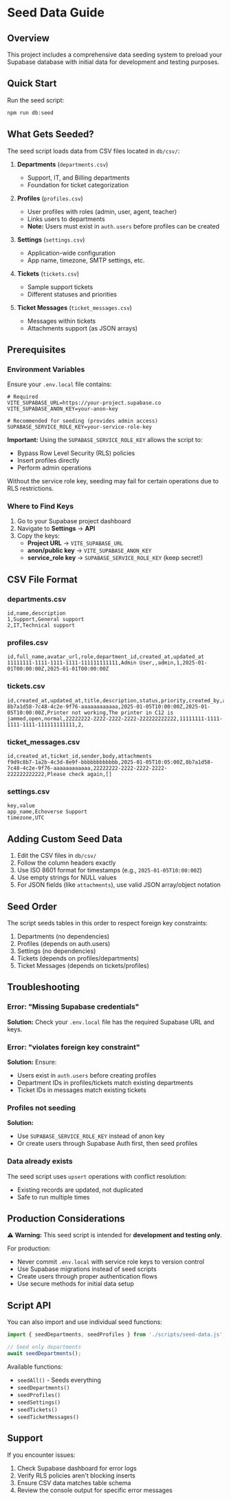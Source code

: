 # Seed Data Guide

## Overview

This project includes a comprehensive data seeding system to preload your Supabase database with initial data for development and testing purposes.

## Quick Start

Run the seed script:

```bash
npm run db:seed
```

## What Gets Seeded?

The seed script loads data from CSV files located in `db/csv/`:

1. **Departments** (`departments.csv`)
   - Support, IT, and Billing departments
   - Foundation for ticket categorization

2. **Profiles** (`profiles.csv`)
   - User profiles with roles (admin, user, agent, teacher)
   - Links users to departments
   - **Note:** Users must exist in `auth.users` before profiles can be created

3. **Settings** (`settings.csv`)
   - Application-wide configuration
   - App name, timezone, SMTP settings, etc.

4. **Tickets** (`tickets.csv`)
   - Sample support tickets
   - Different statuses and priorities

5. **Ticket Messages** (`ticket_messages.csv`)
   - Messages within tickets
   - Attachments support (as JSON arrays)

## Prerequisites

### Environment Variables

Ensure your `.env.local` file contains:

```env
# Required
VITE_SUPABASE_URL=https://your-project.supabase.co
VITE_SUPABASE_ANON_KEY=your-anon-key

# Recommended for seeding (provides admin access)
SUPABASE_SERVICE_ROLE_KEY=your-service-role-key
```

**Important:** Using the `SUPABASE_SERVICE_ROLE_KEY` allows the script to:
- Bypass Row Level Security (RLS) policies
- Insert profiles directly
- Perform admin operations

Without the service role key, seeding may fail for certain operations due to RLS restrictions.

### Where to Find Keys

1. Go to your Supabase project dashboard
2. Navigate to **Settings** → **API**
3. Copy the keys:
   - **Project URL** → `VITE_SUPABASE_URL`
   - **anon/public key** → `VITE_SUPABASE_ANON_KEY`
   - **service_role key** → `SUPABASE_SERVICE_ROLE_KEY` (keep secret!)

## CSV File Format

### departments.csv
```csv
id,name,description
1,Support,General support
2,IT,Technical support
```

### profiles.csv
```csv
id,full_name,avatar_url,role,department_id,created_at,updated_at
11111111-1111-1111-1111-111111111111,Admin User,,admin,1,2025-01-01T00:00:00Z,2025-01-01T00:00:00Z
```

### tickets.csv
```csv
id,created_at,updated_at,title,description,status,priority,created_by,assigned_to,department_id,last_message_at
8b7a1d58-7c48-4c2e-9f76-aaaaaaaaaaaa,2025-01-05T10:00:00Z,2025-01-05T10:00:00Z,Printer not working,The printer in C12 is jammed,open,normal,22222222-2222-2222-2222-222222222222,11111111-1111-1111-1111-111111111111,2,
```

### ticket_messages.csv
```csv
id,created_at,ticket_id,sender,body,attachments
f9d9c8b7-1a2b-4c3d-8e9f-bbbbbbbbbbbb,2025-01-05T10:05:00Z,8b7a1d58-7c48-4c2e-9f76-aaaaaaaaaaaa,22222222-2222-2222-2222-222222222222,Please check again,[]
```

### settings.csv
```csv
key,value
app_name,Echoverse Support
timezone,UTC
```

## Adding Custom Seed Data

1. Edit the CSV files in `db/csv/`
2. Follow the column headers exactly
3. Use ISO 8601 format for timestamps (e.g., `2025-01-05T10:00:00Z`)
4. Use empty strings for NULL values
5. For JSON fields (like `attachments`), use valid JSON array/object notation

## Seed Order

The script seeds tables in this order to respect foreign key constraints:

1. Departments (no dependencies)
2. Profiles (depends on auth.users)
3. Settings (no dependencies)
4. Tickets (depends on profiles/departments)
5. Ticket Messages (depends on tickets/profiles)

## Troubleshooting

### Error: "Missing Supabase credentials"

**Solution:** Check your `.env.local` file has the required Supabase URL and keys.

### Error: "violates foreign key constraint"

**Solution:** Ensure:
- Users exist in `auth.users` before creating profiles
- Department IDs in profiles/tickets match existing departments
- Ticket IDs in messages match existing tickets

### Profiles not seeding

**Solution:** 
- Use `SUPABASE_SERVICE_ROLE_KEY` instead of anon key
- Or create users through Supabase Auth first, then seed profiles

### Data already exists

The seed script uses `upsert` operations with conflict resolution:
- Existing records are updated, not duplicated
- Safe to run multiple times

## Production Considerations

⚠️ **Warning:** This seed script is intended for **development and testing only**.

For production:
- Never commit `.env.local` with service role keys to version control
- Use Supabase migrations instead of seed scripts
- Create users through proper authentication flows
- Use secure methods for initial data setup

## Script API

You can also import and use individual seed functions:

```javascript
import { seedDepartments, seedProfiles } from './scripts/seed-data.js';

// Seed only departments
await seedDepartments();
```

Available functions:
- `seedAll()` - Seeds everything
- `seedDepartments()`
- `seedProfiles()`
- `seedSettings()`
- `seedTickets()`
- `seedTicketMessages()`

## Support

If you encounter issues:
1. Check Supabase dashboard for error logs
2. Verify RLS policies aren't blocking inserts
3. Ensure CSV data matches table schema
4. Review the console output for specific error messages

